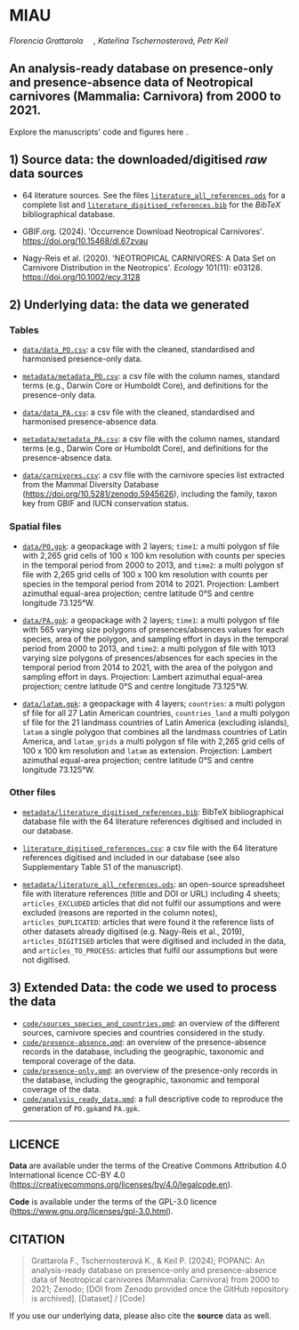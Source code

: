 # MIAU 

*Florencia Grattarola <a dir="ltr" href="http://orcid.org/0000-0001-8282-5732" target="_blank"><img class="is-rounded" src="https://upload.wikimedia.org/wikipedia/commons/0/06/ORCID_iD.svg" width="15"></a>, Kateřina Tschernosterová, Petr Keil*

## An analysis-ready database on presence-only and presence-absence data of Neotropical carnivores (Mammalia: Carnivora) from 2000 to 2021.

Explore the manuscripts' code and figures here []().

## 1) **Source data**: the downloaded/digitised *raw* data sources

- 64 literature sources. See the files [`literature_all_references.ods`](metadata/literature_all_references.ods) for a complete list and [`literature_digitised_references.bib`](metadata/literature_digitised_references.bib) for the *BibTeX* bibliographical database.

- GBIF.org. (2024). 'Occurrence Download Neotropical Carnivores'. https://doi.org/10.15468/dl.67zvau 

- Nagy-Reis et al. (2020). 'NEOTROPICAL CARNIVORES: A Data Set on Carnivore Distribution in the Neotropics'. *Ecology* 101(11): e03128. https://doi.org/10.1002/ecy.3128 

## 2) **Underlying data**: the data we generated

### Tables
- [`data/data_PO.csv`](data/data_PO.csv): a csv file with the cleaned, standardised and harmonised presence-only data.
- [`metadata/metadata_PO.csv`](metadata/metadata_PO.csv): a csv file with the column names, standard terms (e.g., Darwin Core or Humboldt Core), and definitions for the presence-only data.

- [`data/data_PA.csv`](data/data_PA.csv): a csv file with the cleaned, standardised and harmonised presence-absence data.
- [`metadata/metadata_PA.csv`](metadata/metadata_PA.csv): a csv file with the column names, standard terms (e.g., Darwin Core or Humboldt Core), and definitions for the presence-absence data.

- [`data/carnivores.csv`](data/carnivores.csv): a csv file with the carnivore species list extracted from the Mammal Diversity Database (https://doi.org/10.5281/zenodo.5945626), including the family, taxon key from GBIF and IUCN conservation status.

### Spatial files

- [`data/PO.gpk`](data/PO.gpk): a geopackage with 2 layers; `time1`: a multi polygon sf file with 2,265 grid cells of 100 x 100 km resolution with counts per species in the temporal period from 2000 to 2013, and `time2`: a multi polygon sf file with 2,265 grid cells of 100 x 100 km resolution with counts per species in the temporal period from 2014 to 2021. Projection: Lambert azimuthal equal-area projection; centre latitude 0°S and centre longitude 73.125°W.  

- [`data/PA.gpk`](data/PA.gpk): a geopackage with 2 layers; `time1`: a multi polygon sf file with 565 varying size polygons of presences/absences values for each species, area of the polygon, and sampling effort in days in the temporal period from 2000 to 2013, and `time2`: a multi polygon sf file with 1013 varying size polygons of presences/absences for each species  in the temporal period from 2014 to 2021, with the area of the polygon and sampling effort in days. Projection: Lambert azimuthal equal-area projection; centre latitude 0°S and centre longitude 73.125°W.  

- [`data/latam.gpk`](data/latam.gpk): a geopackage with 4 layers; `countries`: a multi polygon sf file for all 27 Latin American countries, `countries_land` a multi polygon sf file for the 21 landmass countries of Latin America (excluding islands), `latam` a single polygon that combines all the landmass countries of Latin America, and `latam_grids` a multi polygon sf file with 2,265 grid cells of 100 x 100 km resolution and `latam` as extension. Projection: Lambert azimuthal equal-area projection; centre latitude 0°S and centre longitude 73.125°W.

### Other files

- [`metadata/literature_digitised_references.bib`](metadata/literature_digitised_references.bib): BibTeX bibliographical database file with the 64 literature references digitised and included in our database.  

- [`literature_digitised_references.csv`](metadata/literature_digitised_references.csv): a csv file with the 64 literature references digitised and included in our database (see also Supplementary Table S1 of the manuscript).

- [`metadata/literature_all_references.ods`](metadata/literature_all_references.ods): an open-source spreadsheet file with literature references (title and DOI or URL) including 4 sheets; `articles_EXCLUDED` articles that did not fulfil our assumptions and were excluded (reasons are reported in the column notes), `articles_DUPLICATED`: articles that were found it the reference lists of other datasets already digitised (e.g. Nagy-Reis et al., 2019), `articles_DIGITISED` articles that were digitised and included in the data, and `articles_TO_PROCESS`: articles that fulfil our assumptions but were not digitised.  


## 3) **Extended Data**: the code we used to process the data

- [`code/sources_species_and_countries.qmd`](code/sources_species_and_countries.qmd): an overview of the different sources, carnivore species and countries considered in the study.
- [`code/presence-absence.qmd`](code/presence-absence.qmd): an overview of the presence-absence records in the database, including the geographic, taxonomic and temporal coverage of the data.
- [`code/presence-only.qmd`](code/presence-only.qmd):  an overview of the presence-only records in the database, including the geographic, taxonomic and temporal coverage of the data. 
- [`code/analysis_ready_data.qmd`](code/analysis_ready_data.qmd): a full descriptive code to reproduce the generation of `PO.gpk`and `PA.gpk`.

---

## LICENCE

**Data** are available under the terms of the Creative Commons Attribution 4.0 International licence CC-BY 4.0 (https://creativecommons.org/licenses/by/4.0/legalcode.en).   

**Code** is available under the terms of the GPL-3.0 licence (https://www.gnu.org/licenses/gpl-3.0.html). 

## CITATION

> Grattarola F., Tschernosterová K., & Keil P. (2024); POPANC: An analysis-ready database on presence-only and presence-absence data of Neotropical carnivores (Mammalia: Carnivora) from 2000 to 2021; Zenodo; [DOI from Zenodo provided once the GitHub repository is archived]. [Dataset] / [Code]

If you use our underlying data, please also cite the **source** data as well.
